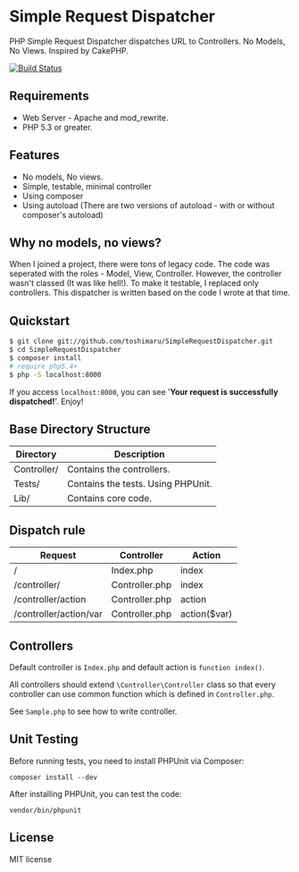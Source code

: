 Simple Request Dispatcher
====================
PHP Simple Request Dispatcher dispatches URL to Controllers. No Models, No Views. Inspired by CakePHP.

[![Build Status](https://travis-ci.org/toshimaru/SimpleRequestDispatcher.png?branch=master)](https://travis-ci.org/toshimaru/SimpleRequestDispatcher)

Requirements
-----
* Web Server - Apache and mod_rewrite.
* PHP 5.3 or greater.

Features
-----
* No models, No views.
* Simple, testable, minimal controller
* Using composer
* Using autoload (There are two versions of autoload - with or without composer's autoload)

Why no models, no views?
-----
When I joined a project, there were tons of legacy code. The code was seperated with the roles - Model, View, Controller. However, the controller wasn't classed (It was like hell!). To make it testable, I replaced only controllers. This dispatcher is written based on the code I wrote at that time.

Quickstart
-----
```bash
$ git clone git://github.com/toshimaru/SimpleRequestDispatcher.git
$ cd SimpleRequestDispatcher
$ composer install
# require php5.4+
$ php -S localhost:8000
```

If you access `localhost:8000`, you can see '**Your request is successfully dispatched!**'. Enjoy!

Base Directory Structure
-----

| Directory   | Description         |
| ----------- | ------------------- |
| Controller/ | Contains the controllers.          |
| Tests/      | Contains the tests. Using PHPUnit. |
| Lib/        | Contains core code.                |

Dispatch rule
-----

| Request     | Controller       | Action        |
| ----------- | ---------------- | ------------- |
| /                  | Index.php      | index        |
| /controller/       | Controller.php | index        |
| /controller/action | Controller.php | action       |
| /controller/action/var | Controller.php | action($var)      |

Controllers
-----

Default controller is `Index.php` and default action is `function index()`.

All controllers should extend `\Controller\Controller` class so that every controller can use common function which is defined in `Controller.php`.

See `Sample.php` to see how to write controller.

Unit Testing
-----
Before running tests, you need to install PHPUnit via Composer:

    composer install --dev

After installing PHPUnit, you can test the code:

    vendor/bin/phpunit

License
-----
MIT license

